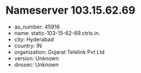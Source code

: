 # Nameserver 103.15.62.69

* as_number: 45916
* name: static-103-15-62-69.ctrls.in.
* city: Hyderabad
* country: IN
* organization: Gujarat Telelink Pvt Ltd
* version: Unknown
* dnssec: Unknown
